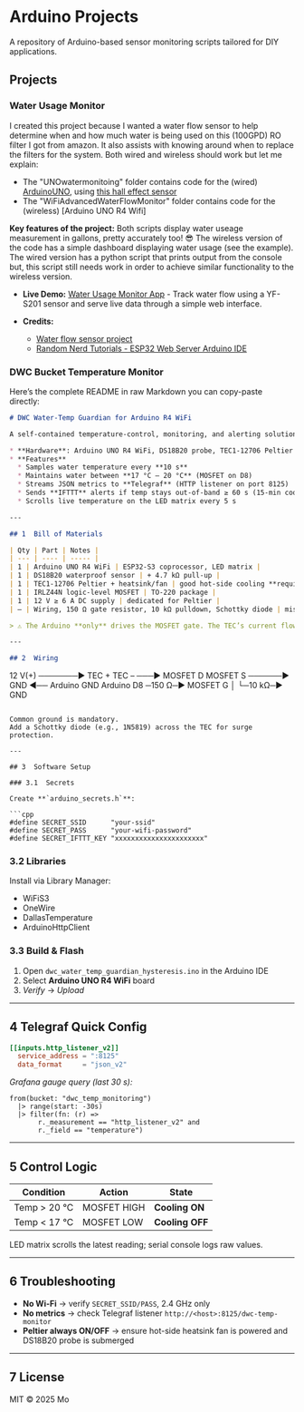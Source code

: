 # Arduino Projects

A repository of Arduino-based sensor monitoring scripts tailored for DIY applications.

## Projects

### Water Usage Monitor
I created this project because I wanted a water flow sensor to help determine when and how much water is being used on this (100GPD) RO filter I got from amazon. It also assists with knowing around when to replace the filters for the system. Both wired and wireless should work but let me explain:

* The "UNOwatermonitoing" folder contains code for the (wired) [ArduinoUNO](https://www.amazon.com/gp/product/B008GRTSV6/ref=ppx_yo_dt_b_search_asin_title?ie=UTF8&psc=1), using [this hall effect sensor](https://www.amazon.com/gp/product/B07QS17S6Q/ref=ppx_yo_dt_b_search_asin_title?ie=UTF8&psc=1)
* The "WiFiAdvancedWaterFlowMonitor" folder contains code for the (wireless) [Arduino UNO R4 Wifi]

**Key features of the project:**
Both scripts display water useage measurement in gallons, pretty accurately too! 😎
The wireless version of the code has a simple dashboard displaying water usage (see the example).
The wired version has a python script that prints output from the console but, this script still needs work in order to achieve similar functionality to the wireless version.

* **Live Demo:** [Water Usage Monitor App](http://wum.molovestoshare.com:8080) - Track water flow using a YF-S201 sensor and serve live data through a simple web interface.
* **Credits:**

  * [Water flow sensor project](https://forum.arduino.cc/t/water-flow-sensor-project/646119)
  * [Random Nerd Tutorials - ESP32 Web Server Arduino IDE](https://randomnerdtutorials.com/esp32-web-server-arduino-ide/)


### DWC Bucket Temperature Monitor
Here’s the complete README in raw Markdown you can copy-paste directly:

```markdown
# DWC Water-Temp Guardian for Arduino R4 WiFi

A self-contained temperature-control, monitoring, and alerting solution for Deep-Water Culture (DWC) hydroponic reservoirs.

* **Hardware**: Arduino UNO R4 WiFi, DS18B20 probe, TEC1-12706 Peltier module, IRLZ44N MOSFET (low-side), 12 V / 6 A PSU, on-board 12 × 8 LED matrix  
* **Features**
  * Samples water temperature every **10 s**
  * Maintains water between **17 °C – 20 °C** (MOSFET on D8)
  * Streams JSON metrics to **Telegraf** (HTTP listener on port 8125)
  * Sends **IFTTT** alerts if temp stays out-of-band ≥ 60 s (15-min cooldown)
  * Scrolls live temperature on the LED matrix every 5 s

---

## 1  Bill of Materials

| Qty | Part | Notes |
| --- | ---- | ----- |
| 1 | Arduino UNO R4 WiFi | ESP32-S3 coprocessor, LED matrix |
| 1 | DS18B20 waterproof sensor | + 4.7 kΩ pull-up |
| 1 | TEC1-12706 Peltier + heatsink/fan | good hot-side cooling **required** |
| 1 | IRLZ44N logic-level MOSFET | TO-220 package |
| 1 | 12 V ≥ 6 A DC supply | dedicated for Peltier |
| — | Wiring, 150 Ω gate resistor, 10 kΩ pulldown, Schottky diode | misc |

> ⚠️ The Arduino **only** drives the MOSFET gate. The TEC’s current flows directly from the 12 V supply.

---

## 2  Wiring

```

12 V(+) ───────► TEC +
TEC – ───► MOSFET D
MOSFET S ──────► GND  ◄── Arduino GND
Arduino D8 ─150 Ω─► MOSFET G
│
└─10 kΩ─► GND

````

Common ground is mandatory.  
Add a Schottky diode (e.g., 1N5819) across the TEC for surge protection.

---

## 3  Software Setup

### 3.1  Secrets

Create **`arduino_secrets.h`**:

```cpp
#define SECRET_SSID      "your-ssid"
#define SECRET_PASS      "your-wifi-password"
#define SECRET_IFTTT_KEY "xxxxxxxxxxxxxxxxxxxxxx"
````

### 3.2  Libraries

Install via Library Manager:

* WiFiS3
* OneWire
* DallasTemperature
* ArduinoHttpClient

### 3.3  Build & Flash

1. Open `dwc_water_temp_guardian_hysteresis.ino` in the Arduino IDE
2. Select **Arduino UNO R4 WiFi** board
3. *Verify* → *Upload*

---

## 4  Telegraf Quick Config

```toml
[[inputs.http_listener_v2]]
  service_address = ":8125"
  data_format     = "json_v2"
```

*Grafana gauge query (last 30 s):*

```flux
from(bucket: "dwc_temp_monitoring")
  |> range(start: -30s)
  |> filter(fn: (r) =>
       r._measurement == "http_listener_v2" and
       r._field == "temperature")
```

---

## 5  Control Logic

| Condition    | Action      | State           |
| ------------ | ----------- | --------------- |
| Temp > 20 °C | MOSFET HIGH | **Cooling ON**  |
| Temp < 17 °C | MOSFET LOW  | **Cooling OFF** |

LED matrix scrolls the latest reading; serial console logs raw values.

---

## 6  Troubleshooting

* **No Wi-Fi** → verify `SECRET_SSID/PASS`, 2.4 GHz only
* **No metrics** → check Telegraf listener `http://<host>:8125/dwc-temp-monitor`
* **Peltier always ON/OFF** → ensure hot-side heatsink fan is powered and DS18B20 probe is submerged

---

## 7  License

MIT © 2025 Mo

```
```
